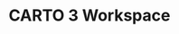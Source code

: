 ---
title: CARTO 3 Workspace
description: "Connect your data warehouse and create amazing maps using CARTO 3 features"
icon: "/img/icons/carto-react.png"

url: carto3-workspace
indexPage: "overview/getting-started.md"

menu:
  - title: "Overview"
    folder:
      - title: "Getting started"
        # TO DO - "Glossary"
        # TO DO - "Getting help"
  - title: "Data Explorer"
    folder:
      - title: "Introduction"
      - title: "Adding your first connection"
      - title: "Creating a map from your data"  
      - title: "Creating a tileset from your data"  
  - title: "Data Observatory"
    folder:
      - title: "Accessing and browsing the Spatial Data Catalog"
      #- title: "Subscribing to public and premium datasets"
      #- title: "Managing your subscriptions"
  - title: "Connections" 
    folder:
      - title: "Introduction"
      - title: "CARTO Data Warehouse"
      - title: "Creating a connection"
      - title: "Editing a connection"
      - title: "Deleting a connection"
  - title: "Maps"
    folder:
      - title: "Introduction"
      - title: "Add source"
      - title: "View data table"
      - title: "Map settings"
      - title: "Map styles"
      - title: "Publishing and sharing maps"
  - title: "Applications"
    folder:
      - title: "Accessing applications"
  - title: "Account Settings" 
    folder:
      - title: "Configuring your account"
      - title: "Your subscription"
      - title: "Managing registered apps"
      - title: "Inviting users to your account"
      - title: "Managing user roles"
      - title: "Deleting your account"
  - title: "Developers" 
    folder:
      - title: "CARTO for developers"
---